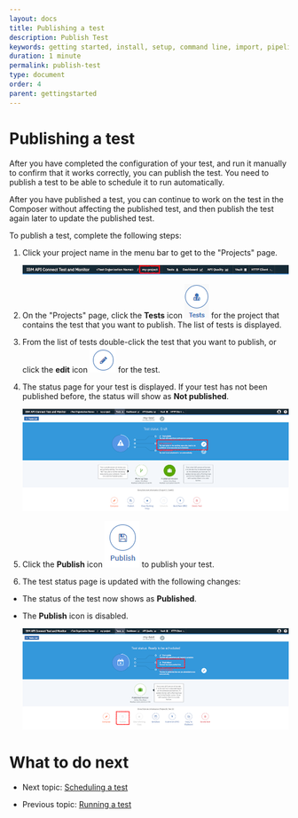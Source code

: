 ```yaml
---
layout: docs
title: Publishing a test
description: Publish Test
keywords: getting started, install, setup, command line, import, pipeline, update, samples, help
duration: 1 minute
permalink: publish-test
type: document
order: 4
parent: gettingstarted
---
```


# Publishing a test

After you have completed the configuration of your test, and run it manually to confirm that it works correctly, you can publish the test. You need to publish a test to be able to schedule it to run automatically.  
  
After you have published a test, you can continue to work on the test in the Composer without affecting the published test, and then publish the test again later to update the published test.  
  
To publish a test, complete the following steps:

1. Click your project name in the menu bar to get to the "Projects" page.

    ![Image of projects link](./dist/images/projects-link.png)

1. On the "Projects" page, click the **Tests** icon ![Image of the tests icon](./dist/images/icon-tests.png) for the project that contains the test that you want to publish. The list of tests is displayed.

1. From the list of tests double-click the test that you want to publish, or click the **edit** icon ![Image of the edit this test icon](./dist/images/icon-edit-test.png) for the test. 

1. The status page for your test is displayed. If your test has not been published before, the status will show as **Not published**.

    ![Image of tests not published](./dist/images/test-not-published.png)

1. Click the **Publish** icon ![Image of the publish icon](./dist/images/icon-publish.png) to publish your test.

1. The test status page is updated with the following changes:
- The status of the test now shows as **Published**.
- The **Publish** icon is disabled.

    ![Image of test published](./dist/images/test-published.png)

# What to do next

- Next topic: [Scheduling a test](Schedule-test.md)

- Previous topic: [Running a test](Run-test.md)
